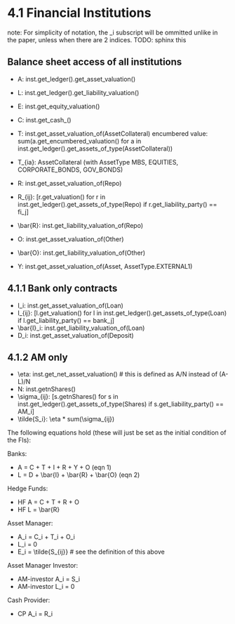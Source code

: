 # 4.1 Financial Institutions

note: For simplicity of notation, the _i subscript will be ommitted unlike in the paper, unless when there are 2 indices.
TODO: sphinx this

## Balance sheet access of all institutions

- A: inst.get_ledger().get_asset_valuation()
- L: inst.get_ledger().get_liability_valuation()
- E: inst.get_equity_valuation()
- C: inst.get_cash_()
- T: inst.get_asset_valuation_of(AssetCollateral)
  encumbered value: sum(a.get_encumbered_valuation() for a in inst.get_ledger().get_assets_of_type(AssetCollateral))
- T_{ia}: AssetCollateral (with AssetType MBS, EQUITIES, CORPORATE_BONDS, GOV_BONDS)

- R: inst.get_asset_valuation_of(Repo)
- R_{ij}: [r.get_valuation() for r in inst.get_ledger().get_assets_of_type(Repo) if r.get_liability_party() == fi_j]
- \\bar{R}: inst.get_liability_valuation_of(Repo)
- O: inst.get_asset_valuation_of(Other)
- \\bar{O}: inst.get_liability_valuation_of(Other)
- Y: inst.get_asset_valuation_of(Asset, AssetType.EXTERNAL1)

## 4.1.1 Bank only contracts
- I_i: inst.get_asset_valuation_of(Loan)
- I_{ij}: [l.get_valuation() for l in inst.get_ledger().get_assets_of_type(Loan) if l.get_liability_party() == bank_j]
- \\bar{I}_i: inst.get_liability_valuation_of(Loan)
- D_i: inst.get_asset_valuation_of(Deposit)

## 4.1.2 AM only
- \\eta: inst.get_net_asset_valuation()  # this is defined as A/N instead of (A-L)/N
- N: inst.getnShares()
- \\sigma_{ij}: [s.getnShares() for s in inst.get_ledger().get_assets_of_type(Shares) if s.get_liability_party() == AM_i]
- \\tilde{S_i}: \\eta * sum(\\sigma_{ij})

The following equations hold (these will just be set as the initial condition of the FIs):

Banks:
- A = C + T + I + R + Y + O (eqn 1)
- L = D + \\bar{I} + \\bar{R} + \\bar{O} (eqn 2)

Hedge Funds:
- HF A = C + T + R + O
- HF L = \\bar{R}

Asset Manager:
- A_i = C_i + T_i + O_i
- L_i = 0
- E_i = \\tilde{S_{ij}}  # see the definition of this above

Asset Manager Investor:
- AM-investor A_i = S_i
- AM-investor L_i = 0

Cash Provider:
- CP A_i = R_i
